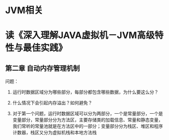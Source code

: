 # JVM相关

# 读《深入理解JAVA虚拟机－JVM高级特性与最佳实践》

## 第二章 自动内存管理机制

问题：
1. 运行时数据区域分为哪些部分，每部分都包含哪些数据，为什么要这么分？
2. 什么情况下会引起内存溢出？如何避免？

1. 对于第一个问题，运行时数据区域可以分为两部分，一个是常量部分，一个是变量部分，常量部分分为方法区，主要存储类的加载信息、常量和静态变量，我们常听的常量池就是在方法区中的一部分；变量部分分为栈区、堆区和程序计数器，栈区又分为虚拟机栈和本地方法栈
